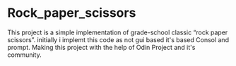 # Rock_paper_scissors
This project is a simple implementation of grade-school classic “rock paper scissors”.
initially i implemt this code as not gui based it's based Consol and prompt.
Making this project with the help of Odin Project and it's community.
